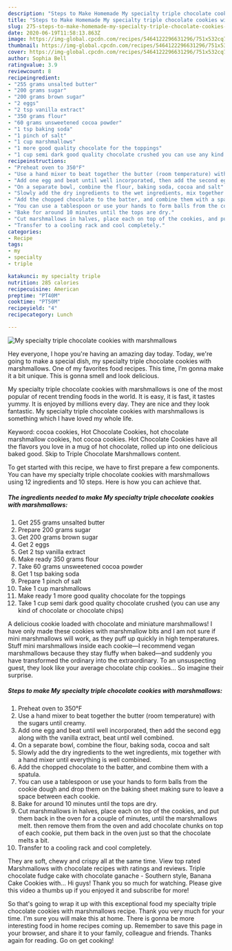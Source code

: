```yaml
---
description: "Steps to Make Homemade My specialty triple chocolate cookies with marshmallows"
title: "Steps to Make Homemade My specialty triple chocolate cookies with marshmallows"
slug: 275-steps-to-make-homemade-my-specialty-triple-chocolate-cookies-with-marshmallows
date: 2020-06-19T11:58:13.863Z
image: https://img-global.cpcdn.com/recipes/5464122296631296/751x532cq70/my-specialty-triple-chocolate-cookies-with-marshmallows-recipe-main-photo.jpg
thumbnail: https://img-global.cpcdn.com/recipes/5464122296631296/751x532cq70/my-specialty-triple-chocolate-cookies-with-marshmallows-recipe-main-photo.jpg
cover: https://img-global.cpcdn.com/recipes/5464122296631296/751x532cq70/my-specialty-triple-chocolate-cookies-with-marshmallows-recipe-main-photo.jpg
author: Sophia Bell
ratingvalue: 3.9
reviewcount: 8
recipeingredient:
- "255 grams unsalted butter"
- "200 grams sugar"
- "200 grams brown sugar"
- "2 eggs"
- "2 tsp vanilla extract"
- "350 grams flour"
- "60 grams unsweetened cocoa powder"
- "1 tsp baking soda"
- "1 pinch of salt"
- "1 cup marshmallows"
- "1 more good quality chocolate for the toppings"
- "1 cup semi dark good quality chocolate crushed you can use any kind of chocolate or chocolate chips"
recipeinstructions:
- "Preheat oven to 350°F"
- "Use a hand mixer to beat together the butter (room temperature) with the sugars until creamy."
- "Add one egg and beat until well incorporated, then add the second egg along with the vanilla extract, beat until well combined."
- "On a separate bowl, combine the flour, baking soda, cocoa and salt"
- "Slowly add the dry ingredients to the wet ingredients, mix together with a hand mixer until everything is well combined."
- "Add the chopped chocolate to the batter, and combine them with a spatula."
- "You can use a tablespoon or use your hands to form balls from the cookie dough and drop them on the baking sheet making sure to leave a space between each cookie."
- "Bake for around 10 minutes until the tops are dry."
- "Cut marshmallows in halves, place each on top of the cookies, and put them back in the oven for a couple of minutes, until the marshmallows melt. then remove them from the oven and add chocolate chunks on top of each cookie, put them back in the oven just so that the chocolate melts a bit."
- "Transfer to a cooling rack and cool completely."
categories:
- Recipe
tags:
- my
- specialty
- triple

katakunci: my specialty triple 
nutrition: 285 calories
recipecuisine: American
preptime: "PT40M"
cooktime: "PT50M"
recipeyield: "4"
recipecategory: Lunch

---
```



![My specialty triple chocolate cookies with marshmallows](https://img-global.cpcdn.com/recipes/5464122296631296/751x532cq70/my-specialty-triple-chocolate-cookies-with-marshmallows-recipe-main-photo.jpg)

Hey everyone, I hope you're having an amazing day today. Today, we're going to make a special dish, my specialty triple chocolate cookies with marshmallows. One of my favorites food recipes. This time, I'm gonna make it a bit unique. This is gonna smell and look delicious.

My specialty triple chocolate cookies with marshmallows is one of the most popular of recent trending foods in the world. It is easy, it is fast, it tastes yummy. It is enjoyed by millions every day. They are nice and they look fantastic. My specialty triple chocolate cookies with marshmallows is something which I have loved my whole life.

Keyword: cocoa cookies, Hot Chocolate Cookies, hot chocolate marshmallow cookies, hot cocoa cookies. Hot Chocolate Cookies have all the flavors you love in a mug of hot chocolate, rolled up into one delicious baked good. Skip to Triple Chocolate Marshmallows content.


To get started with this recipe, we have to first prepare a few components. You can have my specialty triple chocolate cookies with marshmallows using 12 ingredients and 10 steps. Here is how you can achieve that.

<!--inarticleads1-->

##### The ingredients needed to make My specialty triple chocolate cookies with marshmallows:

1. Get 255 grams unsalted butter
1. Prepare 200 grams sugar
1. Get 200 grams brown sugar
1. Get 2 eggs
1. Get 2 tsp vanilla extract
1. Make ready 350 grams flour
1. Take 60 grams unsweetened cocoa powder
1. Get 1 tsp baking soda
1. Prepare 1 pinch of salt
1. Take 1 cup marshmallows
1. Make ready 1 more good quality chocolate for the toppings
1. Take 1 cup semi dark good quality chocolate crushed (you can use any kind of chocolate or chocolate chips)


A delicious cookie loaded with chocolate and miniature marshmallows! I have only made these cookies with marshmallow bits and I am not sure if mini marshmallows will work, as they puff up quickly in high temperatures. Stuff mini marshmallows inside each cookie—I recommend vegan marshmallows because they stay fluffy when baked—and suddenly you have transformed the ordinary into the extraordinary. To an unsuspecting guest, they look like your average chocolate chip cookies… So imagine their surprise. 

<!--inarticleads2-->

##### Steps to make My specialty triple chocolate cookies with marshmallows:

1. Preheat oven to 350°F
1. Use a hand mixer to beat together the butter (room temperature) with the sugars until creamy.
1. Add one egg and beat until well incorporated, then add the second egg along with the vanilla extract, beat until well combined.
1. On a separate bowl, combine the flour, baking soda, cocoa and salt
1. Slowly add the dry ingredients to the wet ingredients, mix together with a hand mixer until everything is well combined.
1. Add the chopped chocolate to the batter, and combine them with a spatula.
1. You can use a tablespoon or use your hands to form balls from the cookie dough and drop them on the baking sheet making sure to leave a space between each cookie.
1. Bake for around 10 minutes until the tops are dry.
1. Cut marshmallows in halves, place each on top of the cookies, and put them back in the oven for a couple of minutes, until the marshmallows melt. then remove them from the oven and add chocolate chunks on top of each cookie, put them back in the oven just so that the chocolate melts a bit.
1. Transfer to a cooling rack and cool completely.


They are soft, chewy and crispy all at the same time. View top rated Marshmallows with chocolate recipes with ratings and reviews. Triple chocolate fudge cake with chocolate ganache - Southern style, Banana Cake Cookies with… Hi guys! Thank you so much for watching. Please give this video a thumbs up if you enjoyed it and subscribe for more! 

So that's going to wrap it up with this exceptional food my specialty triple chocolate cookies with marshmallows recipe. Thank you very much for your time. I'm sure you will make this at home. There is gonna be more interesting food in home recipes coming up. Remember to save this page in your browser, and share it to your family, colleague and friends. Thanks again for reading. Go on get cooking!
